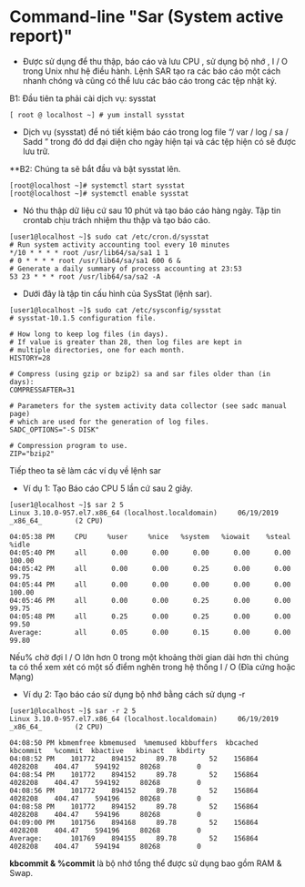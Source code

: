 # Command-line "Sar (System active report)"
- Được sử dụng để thu thập, báo cáo và lưu CPU , sử dụng bộ nhớ , I / O trong Unix như hệ điều hành. Lệnh SAR tạo ra các báo cáo một cách nhanh chóng và cũng có thể lưu các báo cáo trong các tệp nhật ký.

B1: Đầu tiên ta phải cài dịch vụ: sysstat
```
[ root @ localhost ~] # yum install sysstat
```
- Dịch vụ (sysstat) để nó tiết kiệm báo cáo trong log file “/ var / log / sa / Sadd ” trong đó dd đại diện cho ngày hiện tại và các tệp hiện có sẽ được lưu trữ.

**B2: Chúng ta sẽ bắt đầu và bật sysstat lên.

```
[root@localhost ~]# systemctl start sysstat
[root@localhost ~]# systemctl enable sysstat
```
- Nó thu thập dữ liệu cứ sau 10 phút và tạo báo cáo hàng ngày. Tập tin crontab chịu trách nhiệm thu thập và tạo báo cáo.

```
[user1@localhost ~]$ sudo cat /etc/cron.d/sysstat
# Run system activity accounting tool every 10 minutes
*/10 * * * * root /usr/lib64/sa/sa1 1 1
# 0 * * * * root /usr/lib64/sa/sa1 600 6 &
# Generate a daily summary of process accounting at 23:53
53 23 * * * root /usr/lib64/sa/sa2 -A
```
- Dưới đây là tập tin cấu hình của SysStat (lệnh sar).

```
[user1@localhost ~]$ sudo cat /etc/sysconfig/sysstat
# sysstat-10.1.5 configuration file.

# How long to keep log files (in days).
# If value is greater than 28, then log files are kept in
# multiple directories, one for each month.
HISTORY=28

# Compress (using gzip or bzip2) sa and sar files older than (in days):
COMPRESSAFTER=31

# Parameters for the system activity data collector (see sadc manual page)
# which are used for the generation of log files.
SADC_OPTIONS="-S DISK"

# Compression program to use.
ZIP="bzip2"
```

Tiếp theo ta sẽ làm các ví dụ về lệnh sar
- Ví dụ 1: Tạo Báo cáo CPU 5 lần cứ sau 2 giây.
```
[user1@localhost ~]$ sar 2 5
Linux 3.10.0-957.el7.x86_64 (localhost.localdomain)     06/19/2019      _x86_64_        (2 CPU)

04:05:38 PM     CPU     %user     %nice   %system   %iowait    %steal     %idle
04:05:40 PM     all      0.00      0.00      0.00      0.00      0.00    100.00
04:05:42 PM     all      0.00      0.00      0.25      0.00      0.00     99.75
04:05:44 PM     all      0.00      0.00      0.00      0.00      0.00    100.00
04:05:46 PM     all      0.00      0.00      0.25      0.00      0.00     99.75
04:05:48 PM     all      0.25      0.00      0.25      0.00      0.00     99.50
Average:        all      0.05      0.00      0.15      0.00      0.00     99.80
```
Nếu% chờ đợi I / O lớn hơn 0 trong một khoảng thời gian dài hơn thì chúng ta có thể xem xét có một số điểm nghẽn trong hệ thống I / O (Đĩa cứng hoặc Mạng)

- Ví dụ 2: Tạo báo cáo sử dụng bộ nhớ bằng cách sử dụng -r
```
[user1@localhost ~]$ sar -r 2 5
Linux 3.10.0-957.el7.x86_64 (localhost.localdomain)     06/19/2019      _x86_64_        (2 CPU)

04:08:50 PM kbmemfree kbmemused  %memused kbbuffers  kbcached  kbcommit   %commit  kbactive   kbinact   kbdirty
04:08:52 PM    101772    894152     89.78        52    156864   4028208    404.47    594192     80268         0
04:08:54 PM    101772    894152     89.78        52    156864   4028208    404.47    594192     80268         0
04:08:56 PM    101772    894152     89.78        52    156864   4028208    404.47    594196     80268         0
04:08:58 PM    101772    894152     89.78        52    156864   4028208    404.47    594196     80268         0
04:09:00 PM    101756    894168     89.78        52    156864   4028208    404.47    594196     80268         0
Average:       101769    894155     89.78        52    156864   4028208    404.47    594194     80268         0
```
**kbcommit & %commit** là bộ nhớ tổng thể được sử dụng bao gồm RAM & Swap.